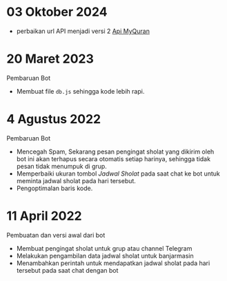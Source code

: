 # 03 Oktober 2024

- perbaikan url API menjadi versi 2 [Api MyQuran](https://api.myquran.com/)

# 20 Maret 2023

Pembaruan Bot

- Membuat file `db.js` sehingga kode lebih rapi.

# 4 Agustus 2022

Pembaruan Bot

- Mencegah Spam, Sekarang pesan pengingat sholat yang dikirim oleh bot ini akan terhapus secara otomatis setiap harinya, sehingga tidak pesan tidak menumpuk di grup.
- Memperbaiki ukuran tombol _Jadwal Sholat_ pada saat chat ke bot untuk meminta jadwal sholat pada hari tersebut.
- Pengoptimalan baris kode.

# 11 April 2022

Pembuatan dan versi awal dari bot

- Membuat pengingat sholat untuk grup atau channel Telegram
- Melakukan pengambilan data jadwal sholat untuk banjarmasin
- Menambahkan perintah untuk mendapatkan jadwal sholat pada hari tersebut pada saat chat dengan bot
